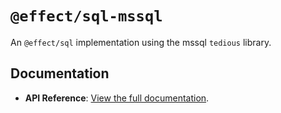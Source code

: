 # `@effect/sql-mssql`

An `@effect/sql` implementation using the mssql `tedious` library.

## Documentation

- **API Reference**: [View the full documentation](https://effect-ts.github.io/effect/docs/sql-mssql).
